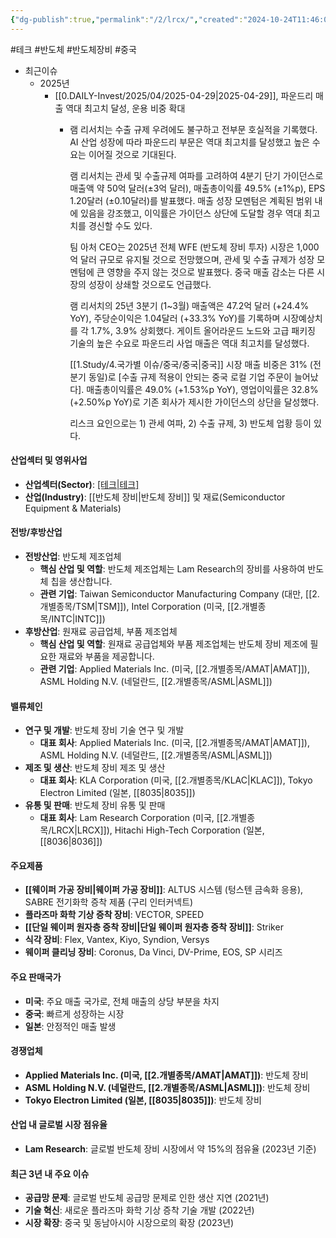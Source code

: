 ```yaml
---
{"dg-publish":true,"permalink":"/2/lrcx/","created":"2024-10-24T11:46:04.777+09:00","updated":"2025-06-03T20:05:59.938+09:00"}
---
```


#테크 #반도체 #반도체장비 #중국 


- 최근이슈
	- 2025년
		- [[0.DAILY-Invest/2025/04/2025-04-29\|2025-04-29]], 파운드리 매출 역대 최고치 달성, 운용 비중 확대
			- 램 리서치는 수출 규제 우려에도 불구하고 전부문 호실적을 기록했다. AI 산업 성장에 따라 파운드리 부문은 역대 최고치를 달성했고 높은 수요는 이어질 것으로 기대된다. 
			  
			  램 리서치는 관세 및 수출규제 여파를 고려하여 4분기 단기 가이던스로 매출액 약 50억 달러(±3억 달러), 매출총이익률 49.5% (±1%p), EPS 1.20달러 (±0.10달러)를 발표했다. 매출 성장 모멘텀은 계획된 범위 내에 있음을 강조했고, 이익률은 가이던스 상단에 도달할 경우 역대 최고치를 경신할 수도 있다. 
			  
			  팀 아처 CEO는 2025년 전체 WFE (반도체 장비 투자) 시장은 1,000억 달러 규모로 유지될 것으로 전망했으며, 관세 및 수출 규제가 성장 모멘텀에 큰 영향을 주지 않는 것으로 발표했다. 중국 매출 감소는 다른 시장의 성장이 상쇄할 것으로도 언급했다.
			  
			  램 리서치의 25년 3분기 (1~3월) 매출액은 47.2억 달러 (+24.4% YoY), 주당순이익은 1.04달러 (+33.3% YoY)를 기록하며 시장예상치를 각 1.7%, 3.9% 상회했다. 게이트 올어라운드 노드와 고급 패키징 기술의 높은 수요로 파운드리 사업 매출은 역대 최고치를 달성했다. 
			  
			  [[1.Study/4.국가별 이슈/중국/중국\|중국]] 시장 매출 비중은 31% (전 분기 동일)로 [수출 규제 적용이 안되는 중국 로컬 기업 주문이 늘어났다]. 매출총이익률은 49.0% (+1.53%p YoY), 영업이익률은 32.8% (+2.50%p YoY)로 기존 회사가 제시한 가이던스의 상단을 달성했다.
			  
			  리스크 요인으로는 1) 관세 여파, 2) 수출 규제, 3) 반도체 업황 등이 있다.


#### 산업섹터 및 영위사업

- **산업섹터(Sector)**: [[테크\|테크]](Technology)
- **산업(Industry)**: [[반도체 장비\|반도체 장비]] 및 재료(Semiconductor Equipment & Materials)

#### 전방/후방산업

- **전방산업**: 반도체 제조업체
    - **핵심 산업 및 역할**: 반도체 제조업체는 Lam Research의 장비를 사용하여 반도체 칩을 생산합니다.
    - **관련 기업**: Taiwan Semiconductor Manufacturing Company (대만, [[2.개별종목/TSM\|TSM]]), Intel Corporation (미국, [[2.개별종목/INTC\|INTC]])
- **후방산업**: 원재료 공급업체, 부품 제조업체
    - **핵심 산업 및 역할**: 원재료 공급업체와 부품 제조업체는 반도체 장비 제조에 필요한 재료와 부품을 제공합니다.
    - **관련 기업**: Applied Materials Inc. (미국, [[2.개별종목/AMAT\|AMAT]]), ASML Holding N.V. (네덜란드, [[2.개별종목/ASML\|ASML]])

#### 밸류체인

- **연구 및 개발**: 반도체 장비 기술 연구 및 개발
    - **대표 회사**: Applied Materials Inc. (미국, [[2.개별종목/AMAT\|AMAT]]), ASML Holding N.V. (네덜란드, [[2.개별종목/ASML\|ASML]])
- **제조 및 생산**: 반도체 장비 제조 및 생산
    - **대표 회사**: KLA Corporation (미국, [[2.개별종목/KLAC\|KLAC]]), Tokyo Electron Limited (일본, [[8035\|8035]])
- **유통 및 판매**: 반도체 장비 유통 및 판매
    - **대표 회사**: Lam Research Corporation (미국, [[2.개별종목/LRCX\|LRCX]]), Hitachi High-Tech Corporation (일본, [[8036\|8036]])

#### 주요제품

- **[[웨이퍼 가공 장비\|웨이퍼 가공 장비]]**: ALTUS 시스템 (텅스텐 금속화 응용), SABRE 전기화학 증착 제품 (구리 인터커넥트)
- **플라즈마 화학 기상 증착 장비**: VECTOR, SPEED
- **[[단일 웨이퍼 원자층 증착 장비\|단일 웨이퍼 원자층 증착 장비]]**: Striker
- **식각 장비**: Flex, Vantex, Kiyo, Syndion, Versys
- **웨이퍼 클리닝 장비**: Coronus, Da Vinci, DV-Prime, EOS, SP 시리즈

#### 주요 판매국가

- **미국**: 주요 매출 국가로, 전체 매출의 상당 부분을 차지
- **중국**: 빠르게 성장하는 시장
- **일본**: 안정적인 매출 발생

#### 경쟁업체

- **Applied Materials Inc. (미국, [[2.개별종목/AMAT\|AMAT]])**: 반도체 장비
- **ASML Holding N.V. (네덜란드, [[2.개별종목/ASML\|ASML]])**: 반도체 장비
- **Tokyo Electron Limited (일본, [[8035\|8035]])**: 반도체 장비

#### 산업 내 글로벌 시장 점유율

- **Lam Research**: 글로벌 반도체 장비 시장에서 약 15%의 점유율 (2023년 기준)

#### 최근 3년 내 주요 이슈

- **공급망 문제**: 글로벌 반도체 공급망 문제로 인한 생산 지연 (2021년)
- **기술 혁신**: 새로운 플라즈마 화학 기상 증착 기술 개발 (2022년)
- **시장 확장**: 중국 및 동남아시아 시장으로의 확장 (2023년)